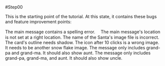 #Step00

This is the starting point of the tutorial. At this state, it contains these bugs and feature improvement points:

The main message contains a spelling error.　
The main message's location is not set at a right location.
The name of the Santa's image file is incorrect.
The card's outline needs shadow.
The icon after 10 clicks is a wrong image. It needs to be another snow flake image.
The message only includes grand-pa and grand-ma. It should also show aunt.
The message only includes grand-pa, grand-ma, and aunt. It should also show uncle.
